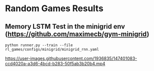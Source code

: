 # Random Games Results
## Memory LSTM Test in the minigrid env (https://github.com/maximecb/gym-minigrid)
```python runner.py --train --file rl_games/configs/minigrid/minigrid_rnn.yaml```

https://user-images.githubusercontent.com/1936835/147401083-ccd4020a-a3d6-4bcd-b283-50f5ab3b20b4.mp4



